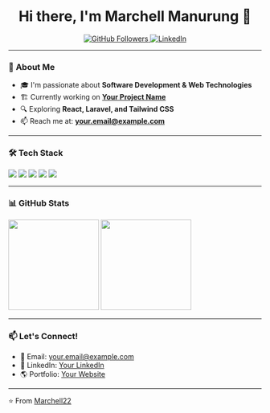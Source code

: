 <h1 align="center">Hi there, I'm Marchell Manurung 👋</h1>

<p align="center">
  <a href="https://github.com/Marchell22">
    <img src="https://img.shields.io/github/followers/Marchell22?label=Followers&style=social" alt="GitHub Followers">
  </a>
  <a href="https://linkedin.com/in/your-profile">
    <img src="https://img.shields.io/badge/LinkedIn-Connect-blue?style=social&logo=linkedin" alt="LinkedIn">
  </a>
</p>

---

### 🚀 **About Me**
- 🎓 I'm passionate about **Software Development & Web Technologies**
- 🏗️ Currently working on **[Your Project Name](https://github.com/your-repo)**
- 🔍 Exploring **React, Laravel, and Tailwind CSS**
- 📫 Reach me at: **your.email@example.com**

---

### 🛠️ **Tech Stack**
<p align="left">
  <img src="https://img.shields.io/badge/Code-PHP-474A8A?style=for-the-badge&logo=php&logoColor=white">
  <img src="https://img.shields.io/badge/Framework-Laravel-red?style=for-the-badge&logo=laravel&logoColor=white">
  <img src="https://img.shields.io/badge/Frontend-React-blue?style=for-the-badge&logo=react&logoColor=white">
  <img src="https://img.shields.io/badge/Styles-TailwindCSS-38B2AC?style=for-the-badge&logo=tailwind-css&logoColor=white">
  <img src="https://img.shields.io/badge/Database-MySQL-4479A1?style=for-the-badge&logo=mysql&logoColor=white">
</p>

---

### 📊 **GitHub Stats**
<p align="left">
  <img height="180em" src="https://github-readme-stats.vercel.app/api?username=Marchell22&show_icons=true&theme=radical"/>
  <img height="180em" src="https://github-readme-stats.vercel.app/api/top-langs/?username=Marchell22&layout=compact&theme=radical"/>
</p>

---

### 📫 **Let's Connect!**
- 📧 Email: your.email@example.com  
- 💼 LinkedIn: [Your LinkedIn](https://linkedin.com/in/your-profile)  
- 🌎 Portfolio: [Your Website](https://your-portfolio.com)

---

⭐️ From [Marchell22](https://github.com/Marchell22)  

